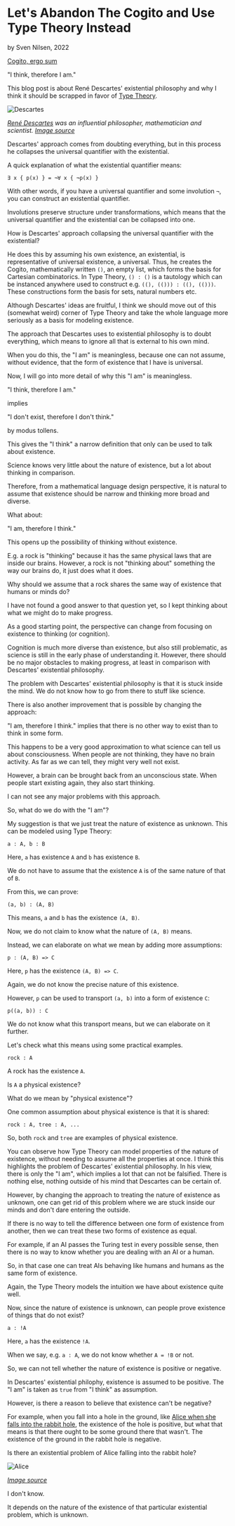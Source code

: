 # Let's Abandon The Cogito and Use Type Theory Instead
by Sven Nilsen, 2022

[Cogito, ergo sum](https://en.wikipedia.org/wiki/Cogito%2C_ergo_sum)

"I think, therefore I am."

This blog post is about René Descartes' existential philosophy and why I think it should be scrapped in favor of [Type Theory](https://en.wikipedia.org/wiki/Type_theory).

![Descartes](https://upload.wikimedia.org/wikipedia/commons/4/46/Portrait_of_Ren%C3%A9_Descartes%2C_bust%2C_three-quarter_facing_left_in_an_oval_border%2C_%28white_background_removed%29.png)

*[René Descartes](https://en.wikipedia.org/wiki/Ren%C3%A9_Descartes) was an influential philosopher, mathematician and scientist. [Image source](https://en.wikipedia.org/wiki/Ren%C3%A9_Descartes#/media/File:Frans_Hals_-_Portret_van_Ren%C3%A9_Descartes.jpg)*

Descartes' approach comes from doubting everything,
but in this process he collapses the universal quantifier with the existential.

A quick explanation of what the existential quantifier means:

`∃ x { p(x) } = ¬∀ x { ¬p(x) }`

With other words, if you have a universal quantifier and some involution `¬`,
you can construct an existential quantifier.

Involutions preserve structure under transformations,
which means that the universal quantifier and the existential can be collapsed into one.

How is Descartes' approach collapsing the universal quantifier with the existential?

He does this by assuming his own existence, an existential, is representative of universal existence, a universal.
Thus, he creates the Cogito, mathematically written `()`, an empty list, which forms the basis for Cartesian combinatorics.
In Type Theory, `() : ()` is a tautology which can be instanced anywhere used to construct e.g. `((), (())) : ((), (()))`.
These constructions form the basis for sets, natural numbers etc.

Although Descartes' ideas are fruitful, I think we should move out of this (somewhat weird) corner of Type Theory and take the whole language more seriously
as a basis for modeling existence.

The approach that Descartes uses to existential philosophy is to doubt everything,
which means to ignore all that is external to his own mind.

When you do this, the "I am" is meaningless,
because one can not assume, without evidence, that the form of existence that I have is universal.

Now, I will go into more detail of why this "I am" is meaningless.

"I think, therefore I am."

implies

"I don't exist, therefore I don't think."

by modus tollens.

This gives the "I think" a narrow definition that only can be used to talk about existence.

Science knows very little about the nature of existence,
but a lot about thinking in comparison.

Therefore, from a mathematical language design perspective,
it is natural to assume that existence should be narrow and thinking more broad and diverse.

What about:

"I am, therefore I think."

This opens up the possibility of thinking without existence.

E.g. a rock is "thinking" because it has the same physical laws that are inside our brains.
However, a rock is not "thinking about" something the way our brains do, it just does what it does.

Why should we assume that a rock shares the same way of existence that humans or minds do?

I have not found a good answer to that question yet, so I kept thinking about what we might do to make progress.

As a good starting point,
the perspective can change from focusing on existence to thinking (or cognition).

Cognition is much more diverse than existence, but also still problematic, as science is still in the early phase of understanding it.
However, there should be no major obstacles to making progress, at least in comparison with Descartes' existential philosophy.

The problem with Descartes' existential philosophy is that it is stuck inside the mind.
We do not know how to go from there to stuff like science.

There is also another improvement that is possible by changing the approach:

"I am, therefore I think." implies that there is no other way to exist than to think in some form.

This happens to be a very good approximation to what science can tell us about consciousness.
When people are not thinking, they have no brain activity.
As far as we can tell, they might very well not exist.

However, a brain can be brought back from an unconscious state.
When people start existing again, they also start thinking.

I can not see any major problems with this approach.

So, what do we do with the "I am"?

My suggestion is that we just treat the nature of existence as unknown.
This can be modeled using Type Theory:

`a : A, b : B`

Here, `a` has existence `A` and `b` has existence `B`.

We do not have to assume that the existence `A` is of the same nature of that of `B`.

From this, we can prove:

`(a, b) : (A, B)`

This means, `a` and `b` has the existence `(A, B)`.

Now, we do not claim to know what the nature of `(A, B)` means.

Instead, we can elaborate on what we mean by adding more assumptions:

`p : (A, B) => C`

Here, `p` has the existence `(A, B) => C`.

Again, we do not know the precise nature of this existence.

However, `p` can be used to transport `(a, b)` into a form of existence `C`:

`p((a, b)) : C`

We do not know what this transport means, but we can elaborate on it further.

Let's check what this means using some practical examples.

`rock : A`

A rock has the existence `A`.

Is `A` a physical existence?

What do we mean by "physical existence"?

One common assumption about physical existence is that it is shared:

`rock : A, tree : A, ...`

So, both `rock` and `tree` are examples of physical existence.

You can observe how Type Theory can model properties of the nature of existence,
without needing to assume all the properties at once.
I think this highlights the problem of Descartes' existential philosophy.
In his view, there is only the "I am", which implies a lot that can not be falsified.
There is nothing else, nothing outside of his mind that Descartes can be certain of.

However, by changing the approach to treating the nature of existence as unknown,
one can get rid of this problem where we are stuck inside our minds and don't dare entering the outside.

If there is no way to tell the difference between one form of existence from another,
then we can treat these two forms of existence as equal.

For example, if an AI passes the Turing test in every possible sense,
then there is no way to know whether you are dealing with an AI or a human.

So, in that case one can treat AIs behaving like humans and humans as the same form of existence.

Again, the Type Theory models the intuition we have about existence quite well.

Now, since the nature of existence is unknown, can people prove existence of things that do not exist?

`a : !A`

Here, `a` has the existence `!A`.

When we say, e.g. `a : A`, we do not know whether `A = !B` or not.

So, we can not tell whether the nature of existence is positive or negative.

In Descartes' existential philophy, existence is assumed to be positive.
The "I am" is taken as `true` from "I think" as assumption.

However, is there a reason to believe that existence can't be negative?

For example, when you fall into a hole in the ground,
like [Alice when she falls into the rabbit hole](https://en.wikipedia.org/wiki/Alice%27s_Adventures_in_Wonderland),
the existence of the hole is positive,
but what that means is that there ought to be some ground there that wasn't.
The existence of the ground in the rabbit hole is negative.

Is there an existential problem of Alice falling into the rabbit hole?

![Alice](https://upload.wikimedia.org/wikipedia/commons/thumb/c/c1/KC_Ballet_KC_Ballet_14-15_Alice_%2812080006405%29.jpg/2560px-KC_Ballet_KC_Ballet_14-15_Alice_%2812080006405%29.jpg)

*[Image source](https://en.wikipedia.org/wiki/Alice%27s_Adventures_in_Wonderland#/media/File:KC_Ballet_KC_Ballet_14-15_Alice_(12080006405).jpg)*

I don't know.

It depends on the nature of the existence of that particular existential problem, which is unknown.
